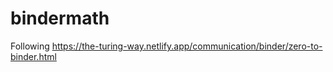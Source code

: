 # bindermath

Following https://the-turing-way.netlify.app/communication/binder/zero-to-binder.html

